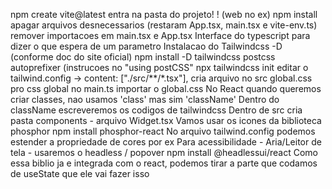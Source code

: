 npm create vite@latest
entra na pasta do projeto! ! (web no ex)
npm install
apagar arquivos desnecessarios (restaram App.tsx, main.tsx e vite-env.ts)
remover importacoes em main.tsx e App.tsx
Interface do typescript para dizer o que espera de um parametro
Instalacao do Tailwindcss -D (conforme doc do site oficial)
npm install -D tailwindcss postcss autoprefixer (instrucoes no "using postCSS"
npx tailwindcss init
editar o tailwind.config -> content: ["./src/**/*.tsx"],
cria arquivo no src global.css pro css global
no main.ts importar o global.css
No React quando queremos criar classes, nao usamos 'class' mas sim 'className'
Dentro do className escreveremos os codigos de tailwindcss
Dentro de src cria pasta components - arquivo Widget.tsx
Vamos usar os icones da biblioteca phosphor
npm install phosphor-react
No arquivo tailwind.config podemos estender a propriedade de cores por ex
Para acessibilidade - Aria/Leitor de tela - usaremos o headless / popover
npm install @headlessui/react
Como essa biblio ja e integrada com o react, podemos tirar a parte que codamos de useState que ele vai fazer isso

